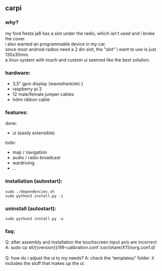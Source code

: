 ## carpi

### why?
my ford fiesta ja8 has a slot under the radio, which isn't used and i broke the cover.<br>
i also wanted an programmable device in my car.<br>
since most android radios need a 2 din slot, the "slot" i want to use is just 130x30mm.<br>
a linux system with touch and custom ui seemed like the best solution.<br>

### hardware:
- 3,5" gpio display (waveshare/etc.)<br>
- raspberry pi 3<br>
- 12 male/female jumper cables<br>
- hdmi ribbon cable


### features:
done:
- ui (easily extensible)

todo:
- map / navigation
- audio / radio broadcast 
- wardriving
- ...

### installation (autostart):
```
sudo ./dependencies.sh
sudo python3 install.py -i
```

### uninstall (autostart):
```
sudo python3 install.py -u
```

### faq:
Q: after assembly and installation the touchscreen input axis are incorrect<br>
A: sudo cp stl/{{version}}/99-calibration.conf /usr/share/X11/xorg.conf.d/<br>
<br>
Q: how do i adjust the ui to my needs?
A: check the 'templates/' folder. it includes the stuff that makes up the ui.
